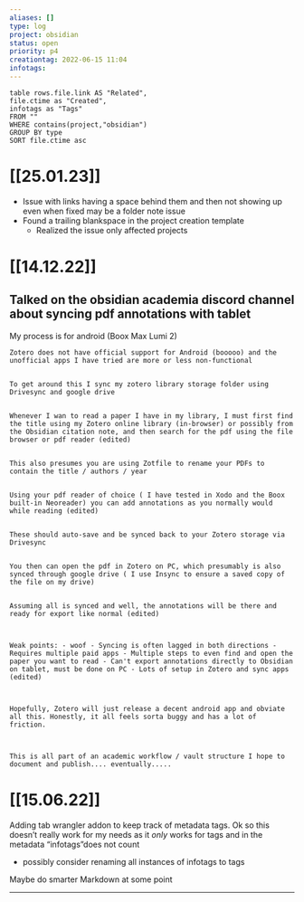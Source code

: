 ```yaml
---
aliases: []
type: log
project: obsidian
status: open
priority: p4
creationtag: 2022-06-15 11:04
infotags:
---
```


```dataview
table rows.file.link AS "Related",
file.ctime as "Created",
infotags as "Tags"
FROM ""
WHERE contains(project,"obsidian")
GROUP BY type
SORT file.ctime asc 
```


# [[25.01.23]]
- Issue with links  having a space behind them and then not showing up even when fixed may be a folder note issue
- Found a trailing blankspace in the project creation template
	- Realized the issue only affected projects
# [[14.12.22]]
## Talked on the obsidian academia discord channel about syncing pdf annotations with tablet
My process is for android (Boox Max Lumi 2)

	Zotero does not have official support for Android (booooo) and the unofficial apps I have tried are more or less non-functional
    
    
    To get around this I sync my zotero library storage folder using Drivesync and google drive
    
    
    Whenever I wan to read a paper I have in my library, I must first find the title using my Zotero online library (in-browser) or possibly from the Obsidian citation note, and then search for the pdf using the file browser or pdf reader (edited)
    
    
    This also presumes you are using Zotfile to rename your PDFs to contain the title / authors / year
    
    
    Using your pdf reader of choice ( I have tested in Xodo and the Boox built-in Neoreader) you can add annotations as you normally would while reading (edited)
    
    
    These should auto-save and be synced back to your Zotero storage via Drivesync
    
    
    You then can open the pdf in Zotero on PC, which presumably is also synced through google drive ( I use Insync to ensure a saved copy of the file on my drive)
    
    
    Assuming all is synced and well, the annotations will be there and ready for export like normal (edited)
    

    
    Weak points: - woof - Syncing is often lagged in both directions - Requires multiple paid apps - Multiple steps to even find and open the paper you want to read - Can't export annotations directly to Obsidian on tablet, must be done on PC - Lots of setup in Zotero and sync apps (edited)
    

    
    Hopefully, Zotero will just release a decent android app and obviate all this. Honestly, it all feels sorta buggy and has a lot of friction.
    

    
    This is all part of an academic workflow / vault structure I hope to document and publish.... eventually.....

# [[15.06.22]]
Adding tab wrangler addon to keep track of metadata tags.
Ok so this doesn’t really work for my needs as it _only_ works for tags and in the metadata “infotags”does not count
- possibly consider renaming all instances of infotags to tags


Maybe do smarter Markdown at some point

---

